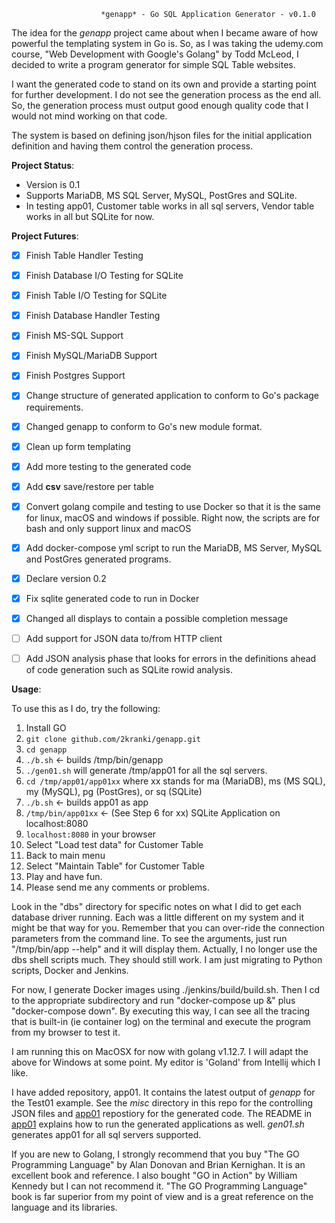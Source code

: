                         *genapp* - Go SQL Application Generator - v0.1.0

The idea for the *genapp* project came about when I became aware of how powerful the templating system in Go is.  So, as I was taking the udemy.com course, "Web Development with Google's Golang" by Todd McLeod, I decided to write a program generator for simple SQL Table websites.

I want the generated code to stand on its own and provide a starting
point for further development.  I do not see the generation process
as the end all. So, the generation process must output good enough
quality code that I would not mind working on that code.  

The system is based on defining json/hjson files for the initial application
definition and having them control the generation process.


**Project Status**:


* Version is 0.1
* Supports MariaDB, MS SQL Server, MySQL, PostGres and SQLite.
* In testing app01, Customer table works in all sql servers, Vendor table works
    in all but SQLite for now.


**Project Futures**:


- [x] Finish Table Handler Testing
- [x] Finish Database I/O Testing for SQLite
- [x] Finish Table I/O Testing for SQLite
- [x] Finish Database Handler Testing
- [x] Finish MS-SQL Support
- [x] Finish MySQL/MariaDB Support
- [x] Finish Postgres Support
- [x] Change structure of generated application to conform to Go's package requirements. 
- [x] Changed genapp to conform to Go's new module format.
- [x] Clean up form templating
- [x] Add more testing to the generated code
- [x] Add **csv** save/restore per table
- [x] Convert golang compile and testing to use Docker so that it is the same for linux, 
        macOS and windows if possible. Right now, the scripts are for bash and only
        support linux and macOS
- [x] Add docker-compose yml script to run the MariaDB, MS Server, MySQL and PostGres generated programs.
- [x] Declare version 0.2
- [x] Fix sqlite generated code to run in Docker
- [x] Changed all displays to contain a possible completion message
- [ ] Add support for JSON data to/from HTTP client
- [ ] Add JSON analysis phase that looks for errors in the definitions ahead of
        code generation such as SQLite rowid analysis.


**Usage**:


To use this as I do, try the following:
1. Install GO
2. `git clone github.com/2kranki/genapp.git`
3. `cd genapp`
4. `./b.sh`     <- builds /tmp/bin/genapp
5. `./gen01.sh` will generate /tmp/app01 for all the sql servers.
6. `cd /tmp/app01/app01xx` where xx stands for ma (MariaDB), ms (MS SQL), my (MySQL), pg (PostGres), or sq (SQLite)
7. `./b.sh`     <- builds app01 as app
8. `/tmp/bin/app01xx` <- (See Step 6 for xx) SQLite Application on localhost:8080
9. `localhost:8080` in your browser
10. Select "Load test data" for Customer Table
11. Back to main menu
12. Select "Maintain Table" for Customer Table
13. Play and have fun.
14. Please send me any comments or problems.

Look in the "dbs" directory for specific notes on what I did to get each database driver running.  Each was a little different on my system and it might be that way for you.  Remember that you can over-ride the connection parameters from the command line.  To see the arguments, just run "/tmp/bin/app --help" and it will display them.  Actually, I no longer use the dbs shell scripts much. They should still work. I am just migrating to Python scripts, Docker and Jenkins.

For now, I generate Docker images using ./jenkins/build/build.sh. Then I cd to the appropriate subdirectory and run "docker-compose up &" plus "docker-compose down". By executing this way, I can see all the tracing that is built-in (ie container log) on the terminal and execute the program from my browser to test it.


I am running this on MacOSX for now with golang v1.12.7.  I will adapt the above for Windows at some point.
My editor is 'Goland' from Intellij which I like.

I have added repository, app01. It contains the latest output of *genapp* for the Test01 example.  See the *misc* directory in this repo for the controlling JSON files and [app01](https://github.com/2kranki/app01) repostiory for the generated code. The README in [app01](https://github.com/2kranki/app01) explains how to run the generated applications as well. *gen01.sh* generates app01 for all sql servers supported.

If you are new to Golang, I strongly recommend that you buy "The GO Programming Language" by
Alan Donovan and Brian Kernighan.  It is an excellent book and reference.  I also bought "GO in Action" by William Kennedy but I can not recommend it.  "The GO Programming Language" book is far superior from my point of view and is a great reference on the language and its libraries.

